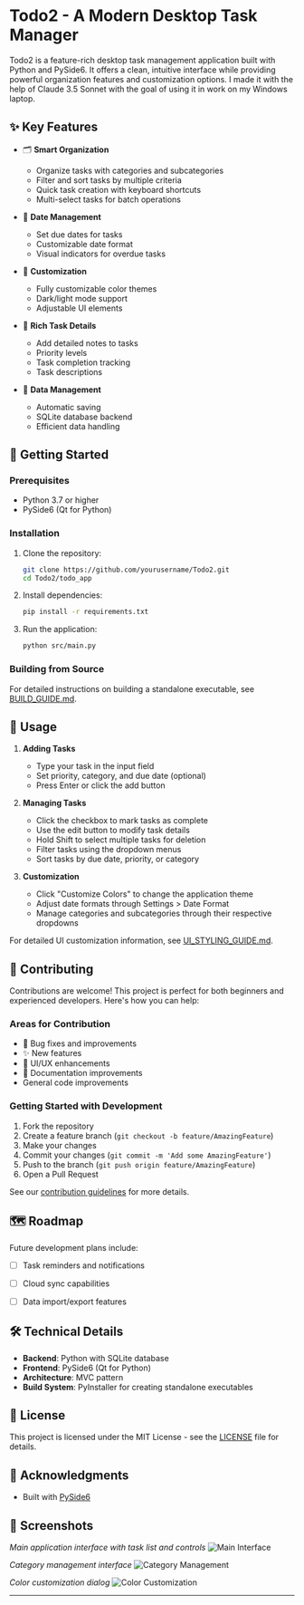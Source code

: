 # Todo2 - A Modern Desktop Task Manager

Todo2 is a feature-rich desktop task management application built with Python and PySide6. It offers a clean, intuitive interface while providing powerful organization features and customization options. I made it with the help of Claude 3.5 Sonnet with the goal of using it in work on my Windows laptop.

## ✨ Key Features

- 🗂️ **Smart Organization**
  - Organize tasks with categories and subcategories
  - Filter and sort tasks by multiple criteria
  - Quick task creation with keyboard shortcuts
  - Multi-select tasks for batch operations

- 📅 **Date Management**
  - Set due dates for tasks
  - Customizable date format
  - Visual indicators for overdue tasks

- 🎨 **Customization**
  - Fully customizable color themes
  - Dark/light mode support
  - Adjustable UI elements

- 📝 **Rich Task Details**
  - Add detailed notes to tasks
  - Priority levels
  - Task completion tracking
  - Task descriptions

- 💾 **Data Management**
  - Automatic saving
  - SQLite database backend
  - Efficient data handling

## 🚀 Getting Started

### Prerequisites
- Python 3.7 or higher
- PySide6 (Qt for Python)

### Installation

1. Clone the repository:
   ```bash
   git clone https://github.com/yourusername/Todo2.git
   cd Todo2/todo_app
   ```

2. Install dependencies:
   ```bash
   pip install -r requirements.txt
   ```

3. Run the application:
   ```bash
   python src/main.py
   ```

### Building from Source

For detailed instructions on building a standalone executable, see [BUILD_GUIDE.md](docs/BUILD_GUIDE.md).

## 🎯 Usage

1. **Adding Tasks**
   - Type your task in the input field
   - Set priority, category, and due date (optional)
   - Press Enter or click the add button

2. **Managing Tasks**
   - Click the checkbox to mark tasks as complete
   - Use the edit button to modify task details
   - Hold Shift to select multiple tasks for deletion
   - Filter tasks using the dropdown menus
   - Sort tasks by due date, priority, or category

3. **Customization**
   - Click "Customize Colors" to change the application theme
   - Adjust date formats through Settings > Date Format
   - Manage categories and subcategories through their respective dropdowns

For detailed UI customization information, see [UI_STYLING_GUIDE.md](docs/UI_STYLING_GUIDE.md).

## 🤝 Contributing

Contributions are welcome! This project is perfect for both beginners and experienced developers. Here's how you can help:

### Areas for Contribution

- 🐛 Bug fixes and improvements
- ✨ New features
- 🎨 UI/UX enhancements
- 📝 Documentation improvements
-  General code improvements

### Getting Started with Development

1. Fork the repository
2. Create a feature branch (`git checkout -b feature/AmazingFeature`)
3. Make your changes
4. Commit your changes (`git commit -m 'Add some AmazingFeature'`)
5. Push to the branch (`git push origin feature/AmazingFeature`)
6. Open a Pull Request

See our [contribution guidelines](CONTRIBUTING.md) for more details.

## 🗺️ Roadmap

Future development plans include:

- [ ] Task reminders and notifications
- [ ] Cloud sync capabilities
- [ ] Data import/export features


## 🛠️ Technical Details

- **Backend**: Python with SQLite database
- **Frontend**: PySide6 (Qt for Python)
- **Architecture**: MVC pattern
- **Build System**: PyInstaller for creating standalone executables

## 📄 License

This project is licensed under the MIT License - see the [LICENSE](LICENSE) file for details.

## 🙏 Acknowledgments

- Built with [PySide6](https://wiki.qt.io/Qt_for_Python)

## 📸 Screenshots
*Main application interface with task list and controls*
![Main Interface](screenshots/main.png)

*Category management interface*
![Category Management](screenshots/categories.png)

*Color customization dialog*
![Color Customization](screenshots/colors.png)


---
